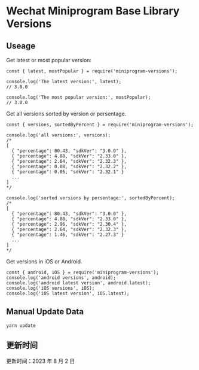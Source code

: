 
# Wechat Miniprogram Base Library Versions

## Useage

Get latest or most popular version:

```;
const { latest, mostPopular } = require('miniprogram-versions');

console.log('The latest version:', latest);
// 3.0.0

console.log('The most popular version:', mostPopular);
// 3.0.0

```

Get all versions sorted by version or persentage.

```
const { versions, sortedByPercent } = require('miniprogram-versions');

console.log('all versions:', versions);
/*
[
  { "percentage": 80.43, "sdkVer": "3.0.0" },
  { "percentage": 4.88, "sdkVer": "2.33.0" },
  { "percentage": 2.64, "sdkVer": "2.32.3" },
  { "percentage": 0.08, "sdkVer": "2.32.2" },
  { "percentage": 0.05, "sdkVer": "2.32.1" }
  ...
]
*/

console.log('sorted versions by persentage:', sortedByPercent);
/*
[
  { "percentage": 80.43, "sdkVer": "3.0.0" },
  { "percentage": 4.88, "sdkVer": "2.33.0" },
  { "percentage": 2.96, "sdkVer": "2.30.4" },
  { "percentage": 2.64, "sdkVer": "2.32.3" },
  { "percentage": 1.46, "sdkVer": "2.27.3" }
  ...
]
*/
```

Get versions in iOS or Android.

```
const { android, iOS } = require('miniprogram-versions');
console.log('android versions', android);
console.log('android latest version', android.latest);
console.log('iOS versions', iOS);
console.log('iOS latest version', iOS.latest);
```

## Manual Update Data

```
yarn update
```

## 更新时间

更新时间：2023 年 8 月 2 日
